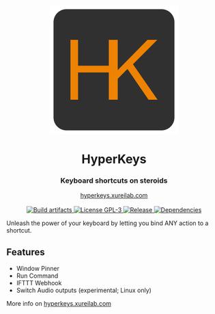 <div align="center">
    <img style="margin: 0 auto" src="src/main/icon.png" alt="Logo"/>
    <h1>HyperKeys</h1>
    <h3>Keyboard shortcuts on steroids</h3>
    <a href="https://hyperkeys.xureilab.com">hyperkeys.xureilab.com</a>
</div>
<br/>

<div align="center">
    <a href="https://github.com/xurei/hyperkeys/actions">
      <img src="https://github.com/xurei/hyperkeys/workflows/Build%20artifacts/badge.svg?branch=master" alt="Build artifacts" />
    </a>
    <a href="https://github.com/xurei/hyperkeys/blob/master/LICENSE">
      <img src="https://img.shields.io/github/license/xurei/hyperkeys.svg" alt="License GPL-3" />
    </a>
    <a href="https://github.com/xurei/hyperkeys/releases/latest" target="_blank">
      <img src="https://img.shields.io/github/release/xurei/hyperkeys.svg" alt="Release" />
    </a>
    <a href="https://david-dm.org/xurei/hyperkeys" target="_blank">
      <img src="https://david-dm.org/xurei/hyperkeys.svg" alt="Dependencies" />
    </a>
</div>

Unleash the power of your keyboard by letting you bind ANY action to a shortcut.


## Features
- Window Pinner
- Run Command
- IFTTT Webhook
- Switch Audio outputs (experimental; Linux only)

More info on [hyperkeys.xureilab.com](https://hyperkeys.xureilab.com)
